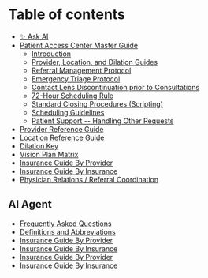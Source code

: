 # Table of contents

* [✨ Ask AI](README.md)
* [Patient Access Center Master Guide](<README (1).md>)
  * [Introduction](<README (1).md#introduction>)
  * [Provider, Location, and Dilation Guides](<README (1).md#provider-location-and-dilation-guides>)
  * [Referral Management Protocol](<README (1).md#referral-management-protocol>)
  * [Emergency Triage Protocol](<README (1).md#emergency-triage-protocol>)
  * [Contact Lens Discontinuation prior to Consultations](<README (1).md#contact-lens-discontinuation-prior-to-consultations>)
  * [72-Hour Scheduling Rule](<README (1).md#72-hour-scheduling-rule>)
  * [Standard Closing Procedures (Scripting)](<README (1).md#standard-closing-procedures-scripting>)
  * [Scheduling Guidelines](<README (1).md#scheduling-guidelines>)
  * [Patient Support -- Handling Other Requests](<README (1).md#patient-support----handling-other-requests>)
* [Provider Reference Guide](<Provider Reference Guide.md>)
* [Location Reference Guide](<Location Reference Guide.md>)
* [Dilation Key](<Dilation Key.md>)
* [Vision Plan Matrix](https://useyecorp.sharepoint.com/:x:/r/RCM/Shared%20Documents/Insurance%20Guides/US%20Eye%20Insurance%20Guide.xlsx?d=w2a2138d41fa04bfa919fc4966998346a\&csf=1\&web=1\&e=inJJpp\&nav=MTVfezIzQ0FGREE5LUVDNUEtNDVFOC05RUM2LUQzRTJDMEI4N0FCNH0)
* [Insurance Guide By Provider](Insurance_Guide_By_Provider.md)
* [Insurance Guide By Insurance](Insurance_Guide_By_Insurance.md)
* [Physician Relations / Referral Coordination](physician-relations-referral-coordination.md)

## AI Agent

* [Frequently Asked Questions](ai-agent/frequently-asked-questions.md)
* [Definitions and Abbreviations](ai-agent/definitions-and-abbreviations.md)
* [Insurance Guide By Provider](Insurance_Guide_By_Provider.md)
* [Insurance Guide By Insurance](Insurance_Guide_By_Insurance.md)
* [Insurance Guide By Provider](<Insurance_Guide_By_Provider.md>)
* [Insurance Guide By Insurance](<Insurance_Guide_By_Insurance.md>)
